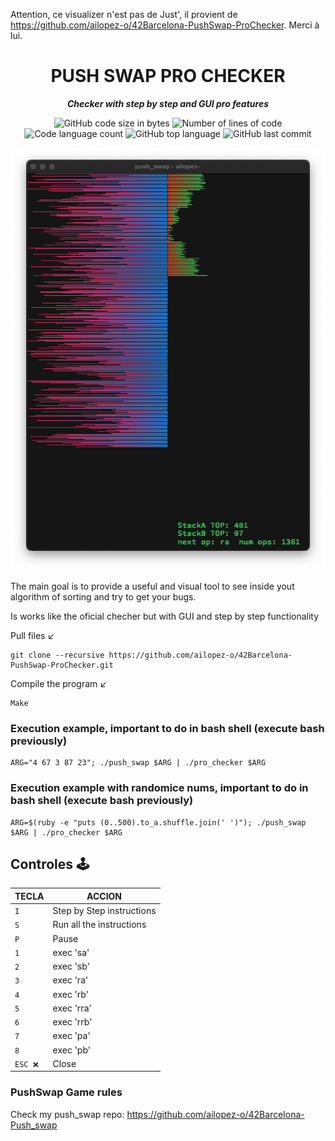 Attention, ce visualizer n'est pas de Just', il provient de https://github.com/ailopez-o/42Barcelona-PushSwap-ProChecker. Merci à lui.

<h1 align="center">
	PUSH SWAP PRO CHECKER
</h1>

<p align="center">
	<b><i>Checker with step by step and GUI pro features</i></b><br>
</p>

<p align="center">
	<img alt="GitHub code size in bytes" src="https://img.shields.io/github/languages/code-size/ailopez-o/42Barcelona-pushswap-prochecker?color=lightblue" />
	<img alt="Number of lines of code" src="https://img.shields.io/tokei/lines/github/ailopez-o/42Barcelona-pushswap-prochecker?color=critical" />
	<img alt="Code language count" src="https://img.shields.io/github/languages/count/ailopez-o/42Barcelona-pushswap-prochecker?color=yellow" />
	<img alt="GitHub top language" src="https://img.shields.io/github/languages/top/ailopez-o/42Barcelona-pushswap-prochecker?color=blue" />
	<img alt="GitHub last commit" src="https://img.shields.io/github/last-commit/ailopez-o/42Barcelona-pushswap-prochecker?color=green" />
</p>


<p align="center">
	<img src="https://github.com/ailopez-o/42Barcelona-PushSwap-ProChecker/blob/main/img/prochecker-ailopez-o.png?raw=true" />
</p>

The main goal is to provide a useful and visual tool to see inside yout algorithm of sorting and try to get your bugs.

Is works like the oficial checher but with GUI and step by step functionality

Pull files ↙️
```
git clone --recursive https://github.com/ailopez-o/42Barcelona-PushSwap-ProChecker.git
```
Compile the program ↙️

```
Make
```
### Execution example, important to do in bash shell (execute bash previously)
```
ARG="4 67 3 87 23"; ./push_swap $ARG | ./pro_checker $ARG
```

### Execution example with randomice nums, important to do in bash shell (execute bash previously)
```
ARG=$(ruby -e "puts (0..500).to_a.shuffle.join(' ')"); ./push_swap $ARG | ./pro_checker $ARG
```

## Controles 🕹

|TECLA|ACCION|
|---|---|
|`I`| Step by Step instructions|
|`S`| Run all the instructions|
|`P`| Pause|
|`1`| exec 'sa'|
|`2`| exec 'sb'|
|`3`| exec 'ra'|
|`4`| exec 'rb'|
|`5`| exec 'rra'|
|`6`| exec 'rrb'|
|`7`| exec 'pa'|
|`8`| exec 'pb'|
|`ESC ❌`|Close|


### PushSwap Game rules

Check my push_swap repo: https://github.com/ailopez-o/42Barcelona-Push_swap
